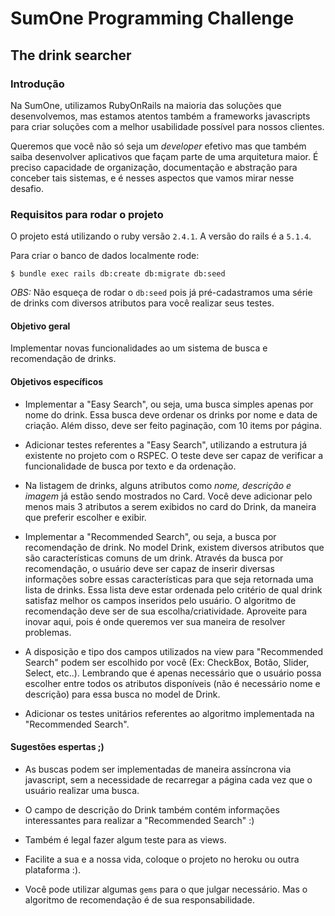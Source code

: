 # SumOne Programming Challenge

## The drink searcher

### Introdução

Na SumOne, utilizamos RubyOnRails na maioria das soluções que desenvolvemos,
mas estamos atentos também a frameworks javascripts para criar soluções
com a melhor usabilidade possível para nossos clientes.

Queremos que você não só seja um _developer_ efetivo mas que também saiba
desenvolver aplicativos que façam parte de uma arquitetura maior. É preciso
capacidade de organização, documentação e abstração para conceber tais
sistemas, e é nesses aspectos que vamos mirar nesse desafio.

### Requisitos para rodar o projeto

O projeto está utilizando o ruby versão `2.4.1`. A versão do rails é a `5.1.4`.

Para criar o banco de dados localmente rode:

`$ bundle exec rails db:create db:migrate db:seed`

*OBS:* Não esqueça de rodar o `db:seed` pois já pré-cadastramos uma série de drinks com diversos atributos
para você realizar seus testes.


#### Objetivo geral
Implementar novas funcionalidades ao um sistema de busca e recomendação de drinks.

#### Objetivos específicos

* Implementar a "Easy Search", ou seja, uma busca simples apenas por nome do drink. Essa busca deve
ordenar os drinks por nome e data de criação. Além disso, deve ser feito paginação, com 10 items por página.

* Adicionar testes referentes a "Easy Search", utilizando a estrutura já existente no projeto com o RSPEC.
O teste deve ser capaz de verificar a funcionalidade de busca por texto e da ordenação.

* Na listagem de drinks, alguns atributos como _nome, descrição e imagem_ já estão sendo mostrados no Card. Você
deve adicionar pelo menos mais 3 atributos a serem exibidos no card do Drink, da maneira que preferir escolher e
exibir.

* Implementar a "Recommended Search", ou seja, a busca por recomendação de drink. No model Drink, existem diversos
atributos que são características comuns de um drink. Através da busca por recomendação, o usuário deve ser capaz
de inserir diversas informações sobre essas características para que seja retornada uma lista de drinks. Essa lista
deve estar ordenada pelo critério de qual drink satisfaz melhor os campos inseridos pelo usuário. O algoritmo de recomendação
deve ser de sua escolha/criatividade. Aproveite para inovar aqui, pois é onde queremos ver sua maneira de resolver problemas.

* A disposição e tipo dos campos utilizados na view para "Recommended Search" podem ser escolhido por você (Ex: CheckBox, Botão, Slider, Select, etc..).
Lembrando que é apenas necessário que o usuário possa escolher entre todos os atributos disponíveis (não é necessário nome e descrição)
para essa busca no model de Drink.

* Adicionar os testes unitários referentes ao algoritmo implementada na "Recommended Search".

#### Sugestões espertas ;)

* As buscas podem ser implementadas de maneira assíncrona via javascript, sem a necessidade de recarregar a página cada
vez que o usuário realizar uma busca.

* O campo de descrição do Drink também contém informações interessantes para realizar a "Recommended Search" :)

* Também é legal fazer algum teste para as views.

* Facilite a sua e a nossa vida, coloque o projeto no heroku ou outra plataforma :).

* Você pode utilizar algumas `gems` para o que julgar necessário. Mas o algoritmo de recomendação é de sua responsabilidade.
